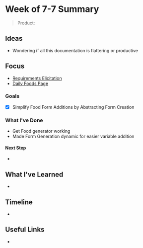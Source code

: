 # Week of 7-7 Summary
> Product: 

## Ideas
- Wondering if all this documentation is flattering or productive

## Focus
- [Requirements Elicitation](../RequirementsElicitation.md)
- [Daily Foods Page](../DailyFoodsIndex)
### Goals
- [x] Simplify Food Form Additions by Abstracting Form Creation

### What I've Done
- Get Food generator working
- Made Form Generation dynamic for easier variable addition
#### Next Step
- 
## What I've Learned
- 

## Timeline
- 

## Useful Links
- 